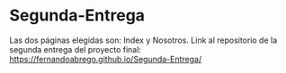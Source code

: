 # Segunda-Entrega
Las dos páginas elegidas son:
Index y
Nosotros.
Link al repositorio de la segunda entrega del proyecto final: https://fernandoabrego.github.io/Segunda-Entrega/
